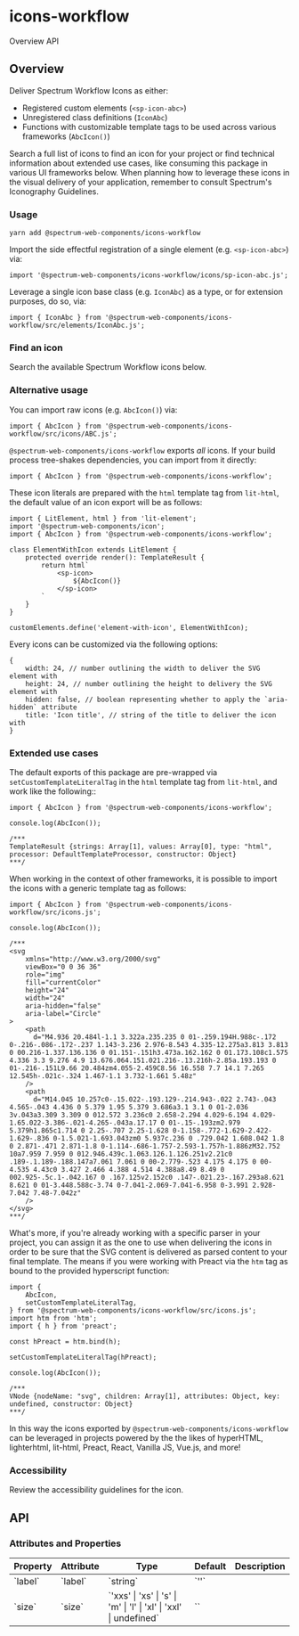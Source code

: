 # icons-workflow
Overview API
## Overview
Deliver Spectrum Workflow Icons as either:
  -  Registered custom elements (`<sp-icon-abc>`)
  -  Unregistered class definitions (`IconAbc`)
  -  Functions with customizable template tags to be used across various frameworks (`AbcIcon()`)

Search a full list of icons to find an icon for your project or find technical information about extended use cases, like consuming this package in various UI frameworks below.
When planning how to leverage these icons in the visual delivery of your application, remember to consult Spectrum's Iconography Guidelines.
### Usage
    
    yarn add @spectrum-web-components/icons-workflow
    
Import the side effectful registration of a single element (e.g. `<sp-icon-abc>`) via:
    
    import '@spectrum-web-components/icons-workflow/icons/sp-icon-abc.js';
    
Leverage a single icon base class (e.g. `IconAbc`) as a type, or for extension purposes, do so, via:
    
    import { IconAbc } from '@spectrum-web-components/icons-workflow/src/elements/IconAbc.js';
    
### Find an icon
Search the available Spectrum Workflow icons below.
### Alternative usage
You can import raw icons (e.g. `AbcIcon()`) via:
    
    import { AbcIcon } from '@spectrum-web-components/icons-workflow/src/icons/ABC.js';
`@spectrum-web-components/icons-workflow` exports *all* icons. If your build process tree-shakes dependencies, you can import from it directly:
    
    import { AbcIcon } from '@spectrum-web-components/icons-workflow';
These icon literals are prepared with the `html` template tag from `lit-html`, the default value of an icon export will be as follows:
    
    import { LitElement, html } from 'lit-element';
    import '@spectrum-web-components/icon';
    import { AbcIcon } from '@spectrum-web-components/icons-workflow';
    
    class ElementWithIcon extends LitElement {
        protected override render(): TemplateResult {
            return html`
                <sp-icon>
                    ${AbcIcon()}
                </sp-icon>
            `
        }
    }
    
    customElements.define('element-with-icon', ElementWithIcon);
Every icons can be customized via the following options:
    
    {
        width: 24, // number outlining the width to deliver the SVG element with
        height: 24, // number outlining the height to delivery the SVG element with
        hidden: false, // boolean representing whether to apply the `aria-hidden` attribute
        title: 'Icon title', // string of the title to deliver the icon with
    }
### Extended use cases
The default exports of this package are pre-wrapped via `setCustomTemplateLiteralTag` in the `html` template tag from `lit-html`, and work like the following::
    
    import { AbcIcon } from '@spectrum-web-components/icons-workflow';
    
    console.log(AbcIcon());
    
    /***
    TemplateResult {strings: Array[1], values: Array[0], type: "html", processor: DefaultTemplateProcessor, constructor: Object}
    ***/
When working in the context of other frameworks, it is possible to import the icons with a generic template tag as follows:
    
    import { AbcIcon } from '@spectrum-web-components/icons-workflow/src/icons.js';
    
    console.log(AbcIcon());
    
    /***
    <svg
        xmlns="http://www.w3.org/2000/svg"
        viewBox="0 0 36 36"
        role="img"
        fill="currentColor"
        height="24"
        width="24"
        aria-hidden="false"
        aria-label="Circle"
    >
        <path
          d="M4.936 20.484l-1.1 3.322a.235.235 0 01-.259.194H.988c-.172 0-.216-.086-.172-.237 1.143-3.236 2.976-8.543 4.335-12.275a3.813 3.813 0 00.216-1.337.136.136 0 01.151-.151h3.473a.162.162 0 01.173.108c1.575 4.336 3.3 9.276 4.9 13.676.064.151.021.216-.13.216h-2.85a.193.193 0 01-.216-.151L9.66 20.484zm4.055-2.459C8.56 16.558 7.7 14.1 7.265 12.545h-.021c-.324 1.467-1.1 3.732-1.661 5.48z"
        />
        <path
          d="M14.045 10.257c0-.15.022-.193.129-.214.943-.022 2.743-.043 4.565-.043 4.436 0 5.379 1.95 5.379 3.686a3.1 3.1 0 01-2.036 3v.043a3.309 3.309 0 012.572 3.236c0 2.658-2.294 4.029-6.194 4.029-1.65.022-3.386-.021-4.265-.043a.17.17 0 01-.15-.193zm2.979 5.379h1.865c1.714 0 2.25-.707 2.25-1.628 0-1.158-.772-1.629-2.422-1.629-.836 0-1.5.021-1.693.043zm0 5.937c.236 0 .729.042 1.608.042 1.8 0 2.871-.471 2.871-1.8 0-1.114-.686-1.757-2.593-1.757h-1.886zM32.752 10a7.959 7.959 0 012.946.439c.1.063.126.1.126.251v2.21c0 .189-.1.189-.188.147a7.061 7.061 0 00-2.779-.523 4.175 4.175 0 00-4.535 4.43c0 3.427 2.466 4.388 4.514 4.388a8.49 8.49 0 002.925-.5c.1-.042.167 0 .167.125v2.152c0 .147-.021.23-.167.293a8.621 8.621 0 01-3.448.588c-3.74 0-7.041-2.069-7.041-6.958 0-3.991 2.928-7.042 7.48-7.042z"
        />
    </svg>
    ***/
What's more, if you're already working with a specific parser in your project, you can assign it as the one to use when delivering the icons in order to be sure that the SVG content is delivered as parsed content to your final template. The means if you were working with Preact via the `htm` tag as bound to the provided hyperscript function:
    
    import {
        AbcIcon,
        setCustomTemplateLiteralTag,
    } from '@spectrum-web-components/icons-workflow/src/icons.js';
    import htm from 'htm';
    import { h } from 'preact';
    
    const hPreact = htm.bind(h);
    
    setCustomTemplateLiteralTag(hPreact);
    
    console.log(AbcIcon());
    
    /***
    VNode {nodeName: "svg", children: Array[1], attributes: Object, key: undefined, constructor: Object}
    ***/
In this way the icons exported by `@spectrum-web-components/icons-workflow` can be leveraged in projects powered by the the likes of hyperHTML, lighterhtml, lit-html, Preact, React, Vanilla JS, Vue.js, and more!
### Accessibility
Review the accessibility guidelines for the icon.
## API
### Attributes and Properties
<table>
  <thead>
    <tr>
      <th>Property</th>
      <th>Attribute</th>
      <th>Type</th>
      <th>Default</th>
      <th>Description</th>
    </tr>
  </thead>
  <tbody>
    <tr>
      <td>`label`</td>
      <td>`label`</td>
      <td>`string`</td>
      <td>`''`</td>
      <td></td>
    </tr>
    <tr>
      <td>`size`</td>
      <td>`size`</td>
      <td>`'xxs' | 'xs' | 's' | 'm' | 'l' | 'xl' | 'xxl' | undefined`</td>
      <td>``</td>
      <td></td>
    </tr>
  </tbody>
</table>
